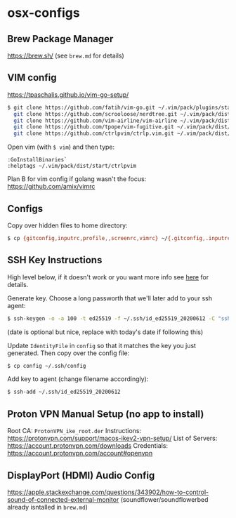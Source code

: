 # osx-configs

## Brew Package Manager
https://brew.sh/
(see `brew.md` for details)

## VIM config
https://tpaschalis.github.io/vim-go-setup/
```bash
$ git clone https://github.com/fatih/vim-go.git ~/.vim/pack/plugins/start/vim-go && \
  git clone https://github.com/scrooloose/nerdtree.git ~/.vim/pack/dist/start/nerdtree && \
  git clone https://github.com/vim-airline/vim-airline ~/.vim/pack/dist/start/vim-airline && \
  git clone https://github.com/tpope/vim-fugitive.git ~/.vim/pack/dist/start/vim-fugitive && \
  git clone https://github.com/ctrlpvim/ctrlp.vim.git ~/.vim/pack/dist/start/ctrlpvim
```
Open vim (with `$ vim`) and then type:
```
:GoInstallBinaries`
:helptags ~/.vim/pack/dist/start/ctrlpvim
```


Plan B for vim config if golang wasn't the focus:
https://github.com/amix/vimrc

## Configs

Copy over hidden files to home directory:
```bash
$ cp {gitconfig,inputrc,profile,,screenrc,vimrc} ~/{.gitconfig,.inputrc,.profile,.screenrc,.vimrc}
```

## SSH Key Instructions
High level below, if it doesn't work or you want more info see [here](https://medium.com/risan/upgrade-your-ssh-key-to-ed25519-c6e8d60d3c54) for details.

Generate key. Choose a long passworth that we'll later add to your ssh agent:
```bash
$ ssh-keygen -o -a 100 -t ed25519 -f ~/.ssh/id_ed25519_20200612 -C "ssh_key_ed25519_20200612@michaelflaxman.com"
```
(date is optional but nice, replace with today's date if following this)

Update `IdentityFile` in `config` so that it matches the key you just generated. Then copy over the config file:
```bash
$ cp config ~/.ssh/config
```

Add key to agent (change filename accordingly):
```bash
$ ssh-add ~/.ssh/id_ed25519_20200612

```
## Proton VPN Manual Setup (no app to install)
Root CA: `ProtonVPN_ike_root.der`
Instructions: https://protonvpn.com/support/macos-ikev2-vpn-setup/
List of Servers: https://account.protonvpn.com/downloads
Credentials: https://account.protonvpn.com/account#openvpn

## DisplayPort (HDMI) Audio Config
https://apple.stackexchange.com/questions/343902/how-to-control-sound-of-connected-external-monitor
(soundflower/soundflowerbed already isntalled in `brew.md`)
